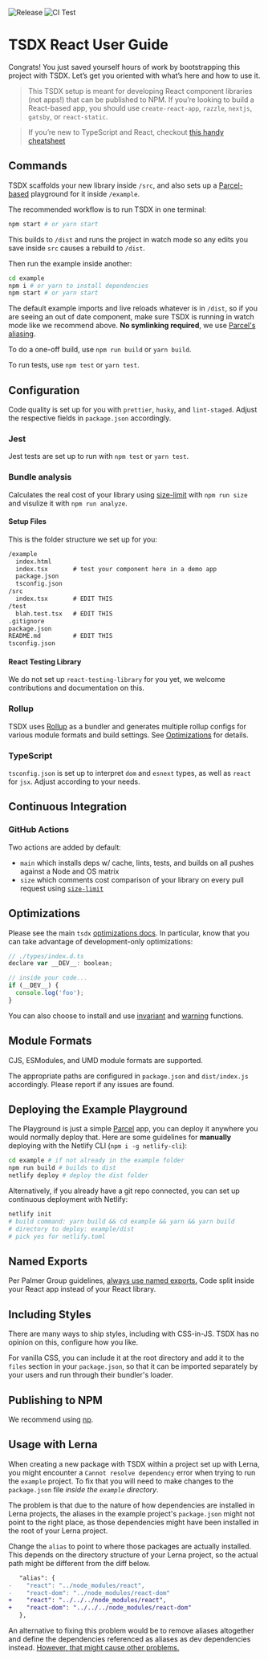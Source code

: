 ![Release](https://github.com/jt501/formik-semantic-ui-react/workflows/Release/badge.svg)
![CI Test](https://github.com/jt501/formik-semantic-ui-react/workflows/CI/badge.svg)

# TSDX React User Guide

Congrats! You just saved yourself hours of work by bootstrapping this project with TSDX. Let’s get you oriented with what’s here and how to use it.

> This TSDX setup is meant for developing React component libraries (not apps!) that can be published to NPM. If you’re looking to build a React-based app, you should use `create-react-app`, `razzle`, `nextjs`, `gatsby`, or `react-static`.

> If you’re new to TypeScript and React, checkout [this handy cheatsheet](https://github.com/sw-yx/react-typescript-cheatsheet/)

## Commands

TSDX scaffolds your new library inside `/src`, and also sets up a [Parcel-based](https://parceljs.org) playground for it inside `/example`.

The recommended workflow is to run TSDX in one terminal:

```bash
npm start # or yarn start
```

This builds to `/dist` and runs the project in watch mode so any edits you save inside `src` causes a rebuild to `/dist`.

Then run the example inside another:

```bash
cd example
npm i # or yarn to install dependencies
npm start # or yarn start
```

The default example imports and live reloads whatever is in `/dist`, so if you are seeing an out of date component, make sure TSDX is running in watch mode like we recommend above. **No symlinking required**, we use [Parcel's aliasing](https://parceljs.org/module_resolution.html#aliases).

To do a one-off build, use `npm run build` or `yarn build`.

To run tests, use `npm test` or `yarn test`.

## Configuration

Code quality is set up for you with `prettier`, `husky`, and `lint-staged`. Adjust the respective fields in `package.json` accordingly.

### Jest

Jest tests are set up to run with `npm test` or `yarn test`.

### Bundle analysis

Calculates the real cost of your library using [size-limit](https://github.com/ai/size-limit) with `npm run size` and visulize it with `npm run analyze`.

#### Setup Files

This is the folder structure we set up for you:

```txt
/example
  index.html
  index.tsx       # test your component here in a demo app
  package.json
  tsconfig.json
/src
  index.tsx       # EDIT THIS
/test
  blah.test.tsx   # EDIT THIS
.gitignore
package.json
README.md         # EDIT THIS
tsconfig.json
```

#### React Testing Library

We do not set up `react-testing-library` for you yet, we welcome contributions and documentation on this.

### Rollup

TSDX uses [Rollup](https://rollupjs.org) as a bundler and generates multiple rollup configs for various module formats and build settings. See [Optimizations](#optimizations) for details.

### TypeScript

`tsconfig.json` is set up to interpret `dom` and `esnext` types, as well as `react` for `jsx`. Adjust according to your needs.

## Continuous Integration

### GitHub Actions

Two actions are added by default:

- `main` which installs deps w/ cache, lints, tests, and builds on all pushes against a Node and OS matrix
- `size` which comments cost comparison of your library on every pull request using [`size-limit`](https://github.com/ai/size-limit)

## Optimizations

Please see the main `tsdx` [optimizations docs](https://github.com/palmerhq/tsdx#optimizations). In particular, know that you can take advantage of development-only optimizations:

```js
// ./types/index.d.ts
declare var __DEV__: boolean;

// inside your code...
if (__DEV__) {
  console.log('foo');
}
```

You can also choose to install and use [invariant](https://github.com/palmerhq/tsdx#invariant) and [warning](https://github.com/palmerhq/tsdx#warning) functions.

## Module Formats

CJS, ESModules, and UMD module formats are supported.

The appropriate paths are configured in `package.json` and `dist/index.js` accordingly. Please report if any issues are found.

## Deploying the Example Playground

The Playground is just a simple [Parcel](https://parceljs.org) app, you can deploy it anywhere you would normally deploy that. Here are some guidelines for **manually** deploying with the Netlify CLI (`npm i -g netlify-cli`):

```bash
cd example # if not already in the example folder
npm run build # builds to dist
netlify deploy # deploy the dist folder
```

Alternatively, if you already have a git repo connected, you can set up continuous deployment with Netlify:

```bash
netlify init
# build command: yarn build && cd example && yarn && yarn build
# directory to deploy: example/dist
# pick yes for netlify.toml
```

## Named Exports

Per Palmer Group guidelines, [always use named exports.](https://github.com/palmerhq/typescript#exports) Code split inside your React app instead of your React library.

## Including Styles

There are many ways to ship styles, including with CSS-in-JS. TSDX has no opinion on this, configure how you like.

For vanilla CSS, you can include it at the root directory and add it to the `files` section in your `package.json`, so that it can be imported separately by your users and run through their bundler's loader.

## Publishing to NPM

We recommend using [np](https://github.com/sindresorhus/np).

## Usage with Lerna

When creating a new package with TSDX within a project set up with Lerna, you might encounter a `Cannot resolve dependency` error when trying to run the `example` project. To fix that you will need to make changes to the `package.json` file _inside the `example` directory_.

The problem is that due to the nature of how dependencies are installed in Lerna projects, the aliases in the example project's `package.json` might not point to the right place, as those dependencies might have been installed in the root of your Lerna project.

Change the `alias` to point to where those packages are actually installed. This depends on the directory structure of your Lerna project, so the actual path might be different from the diff below.

```diff
   "alias": {
-    "react": "../node_modules/react",
-    "react-dom": "../node_modules/react-dom"
+    "react": "../../../node_modules/react",
+    "react-dom": "../../../node_modules/react-dom"
   },
```

An alternative to fixing this problem would be to remove aliases altogether and define the dependencies referenced as aliases as dev dependencies instead. [However, that might cause other problems.](https://github.com/palmerhq/tsdx/issues/64)
